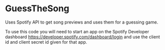 # GuessTheSong
Uses Spotify API to get song previews and uses them for a guessing game.

To use this code you will need to start an app on the Spotify Developer dashboard https://developer.spotify.com/dashboard/login and use the client id and client secret id given for that app.
